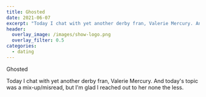 ```yaml
---
title: Ghosted
date: 2021-06-07
excerpt: "Today I chat with yet another derby fran, Valerie Mercury. And today's topic was a mix-up/misread, but I'm glad I reached out to her none the less"
header:
  overlay_image: /images/show-logo.png
  overlay_filter: 0.5
categories:
  - dating
---
```


Ghosted

<!--<iframe src="https://open.spotify.com/embed-podcast/episode/4aYSMmio3gS3qPiAKeYAZa" width="80%" height="175" frameborder="0" allowtransparency="true" allow="encrypted-media"></iframe>-->

Today I chat with yet another derby fran, Valerie Mercury. And today's topic was a mix-up/misread, but I'm glad I reached out to her none the less.
